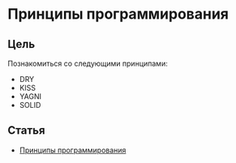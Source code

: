 # Принципы программирования

## Цель
Познакомиться со следующими принципами:
- DRY
- KISS
- YAGNI
- SOLID

## Статья
- [Принципы программирования](https://ru.wikipedia.org/wiki/%D0%9A%D0%B0%D1%82%D0%B5%D0%B3%D0%BE%D1%80%D0%B8%D1%8F:%D0%9F%D1%80%D0%B8%D0%BD%D1%86%D0%B8%D0%BF%D1%8B_%D0%BF%D1%80%D0%BE%D0%B3%D1%80%D0%B0%D0%BC%D0%BC%D0%B8%D1%80%D0%BE%D0%B2%D0%B0%D0%BD%D0%B8%D1%8F)
